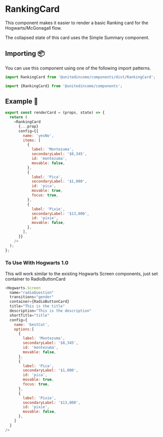 # RankingCard

This component makes it easier to render a basic Ranking card for the Hogwarts/McGonagall flow.

The collapsed state of this card uses the Simple Summary component.

## Importing 📦

You can use this component using one of the following import patterns.

```javascript
import RankingCard from '@unitedincome/components/dist/RankingCard';
```

```javascript
import {RankingCard} from '@unitedincome/components';
```

## Example 🚀

```javascript
export const renderCard = (props, state) => {
  return (
    <RankingCard
      {...prop}
      config={{
        name: 'yesNo',
        items: [
          {
            label: 'Montezuma',
            secondaryLabel: '$8,345',
            id: 'montezuma',
            movable: false,
          },
          {
            label: 'Pica',
            secondaryLabel: '$1,000',
            id: 'pica',
            movable: true,
            focus: true,
          },
          {
            label: 'Pixie',
            secondaryLabel: '$13,000',
            id: 'pixie',
            movable: false,
          },
        ],
      }}
    />
  );
};
```

### To Use With Hogwarts 1.0

This will work similar to the existing Hogwarts Screen components, just set container to RadioButtonCard

```javascript
<Hogwarts.Screen
  name="radioQuestion"
  transitions="gender"
  container={RadioButtonCard}
  title="This is the title"
  description="This is the description"
  shortTitle="title"
  config={
    name: 'bestCat',
    options:[
      {
        label: 'Montezuma',
        secondaryLabel: '$8,345',
        id: 'montezuma',
        movable: false,
      },
      {
        label: 'Pica',
        secondaryLabel: '$1,000',
        id: 'pica',
        movable: true,
        focus: true,
      },
      {
        label: 'Pixie',
        secondaryLabel: '$13,000',
        id: 'pixie',
        movable: false,
      },
    ]
  }
/>
```
